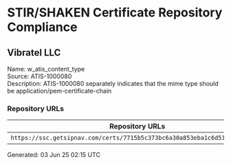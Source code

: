 # STIR/SHAKEN Certificate Repository Compliance

## Vibratel LLC

Name: w_atis_content_type\
Source: ATIS-1000080\
Description: ATIS-1000080 separately indicates that the mime type should be application/pem-certificate-chain
### Repository URLs

| Repository URLs | Not After |  Problems | Link |
|-----------------|-----------|-----------|------|
| `https://ssc.getsipnav.com/certs/7715b5c373bc6a30a853eba1c6d51103ceb883b2` | 06&#160;Mar&#160;25&#160;16:54&#160;UTC | true | [view](../../REPOS/b2ab9b06dd4db8d7aa256f4d3517a74055b90730/README.md) |


Generated: 03 Jun 25 02:15 UTC